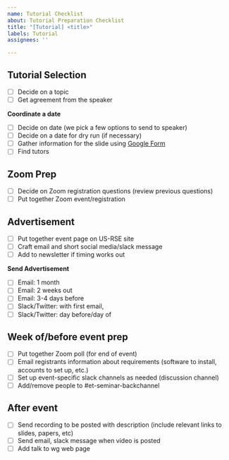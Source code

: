 ```yaml
---
name: Tutorial Checklist
about: Tutorial Preparation Checklist
title: "[Tutorial] <title>"
labels: Tutorial
assignees: ''

---
```


## Tutorial Selection
- [ ] Decide on a topic
- [ ] Get agreement from the speaker

**Coordinate a date**
- [ ] Decide on date (we pick a few options to send to speaker)
- [ ] Decide on a date for dry run (if necessary)
- [ ] Gather information for the slide using [Google Form](https://forms.gle/mFnPnfXcC6uddYXZ7)
- [ ] Find tutors

## Zoom Prep
- [ ]  Decide on Zoom registration questions (review previous questions)
- [ ]  Put together Zoom event/registration

## Advertisement
- [ ]  Put together event page on US-RSE site
- [ ]  Craft email and short social media/slack message
- [ ]  Add to newsletter if timing works out

**Send Advertisement**
- [ ]  Email: 1 month
- [ ]  Email: 2 weeks out
- [ ]  Email: 3-4 days before
- [ ]  Slack/Twitter: with first email, 
- [ ]  Slack/Twitter: day before/day of

## Week of/before event prep
- [ ]  Put together Zoom poll (for end of event)
- [ ] Email registrants information about requirements (software to install, accounts to set up, etc.)
- [ ]  Set up event-specific slack channels as needed (discussion channel)
- [ ]  Add/remove people to #et-seminar-backchannel

## After event
- [ ] Send recording to be posted with description (include relevant links to slides, papers, etc)
- [ ]  Send email, slack message when video is posted
- [ ]  Add talk to wg web page
